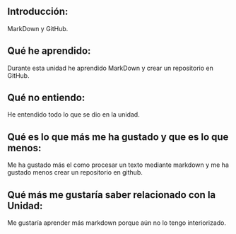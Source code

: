 ## Introducción:
MarkDown y GitHub.
## Qué he aprendido:
Durante esta unidad he aprendido MarkDown y crear un repositorio en GitHub.
## Qué no entiendo:
He entendido todo lo que se dio en la unidad.
## Qué es lo que más me ha gustado y que es lo que menos:
Me ha gustado más el como procesar un texto mediante markdown y me ha gustado menos crear un repositorio en github.
## Qué más me gustaría saber relacionado con la Unidad:
Me gustaría aprender más markdown porque aún no lo tengo interiorizado.
